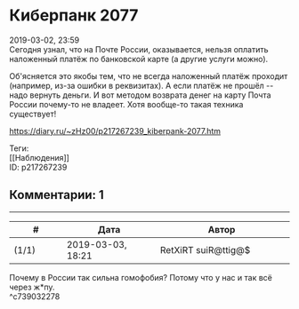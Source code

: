 Киберпанк 2077
==============

  
2019-03-02, 23:59  
 Сегодня узнал, что на Почте России, оказывается, нельзя оплатить наложенный платёж по банковской карте (а другие услуги можно).   
   
 Об'ясняется это якобы тем, что не всегда наложенный платёж проходит (например, из-за ошибки в реквизитах). А если платёж не прошёл -- надо вернуть деньги. И вот методом возврата денег на карту Почта России почему-то не владеет. Хотя вообще-то такая техника существует!   
  
<https://diary.ru/~zHz00/p217267239_kiberpank-2077.htm>  
  
Теги:  
[[Наблюдения]]  
ID: p217267239  


Комментарии: 1
--------------

  


---



|         #         |              Дата              |                     Автор                     |           ID           |
| --- | --- | --- | --- |
| (1/1) | 2019-03-03, 18:21 | RetXiRT suiR@ttig@$ | c739032278 |

  
  Почему в России так сильна гомофобия? Потому что у нас и так всё через ж\*пу.    
 ^c739032278